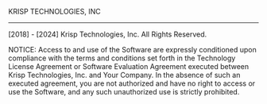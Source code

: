 KRISP TECHNOLOGIES, INC

---

[2018] - [2024] Krisp Technologies, Inc.
All Rights Reserved.

NOTICE: Access to and use of the Software are expressly conditioned upon compliance with the terms and conditions set forth in the Technology License Agreement or Software Evaluation Agreement executed between Krisp Technologies, Inc. and Your Company. In the absence of such an executed agreement, you are not authorized and have no right to access or use the Software, and any such unauthorized use is strictly prohibited.
